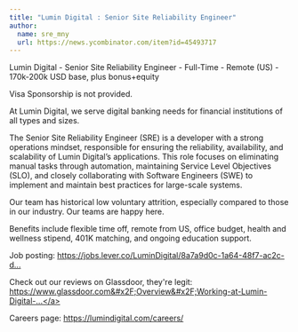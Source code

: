```yaml
---
title: "Lumin Digital : Senior Site Reliability Engineer"
author:
  name: sre_mny
  url: https://news.ycombinator.com/item?id=45493717
---
```

Lumin Digital - Senior Site Reliability Engineer - Full-Time - Remote (US) - 170k-200k USD base, plus bonus+equity

Visa Sponsorship is not provided.

At Lumin Digital, we serve digital banking needs for financial institutions of all types and sizes.

The Senior Site Reliability Engineer (SRE) is a developer with a strong operations mindset, responsible for ensuring the reliability, availability, and scalability of Lumin Digital’s applications. This role focuses on eliminating manual tasks through automation, maintaining Service Level Objectives (SLO), and closely collaborating with Software Engineers (SWE) to implement and maintain best practices for large-scale systems.

Our team has historical low voluntary attrition, especially compared to those in our industry. Our teams are happy here.

Benefits include flexible time off, remote from US, office budget, health and wellness stipend, 401K matching, and ongoing education support.

Job posting:
<a href="https:&#x2F;&#x2F;jobs.lever.co&#x2F;LuminDigital&#x2F;8a7a9d0c-1a64-48f7-ac2c-d871f6e8b56e" rel="nofollow">https:&#x2F;&#x2F;jobs.lever.co&#x2F;LuminDigital&#x2F;8a7a9d0c-1a64-48f7-ac2c-d...</a>

Check out our reviews on Glassdoor, they&#x27;re legit:
<a href="https:&#x2F;&#x2F;www.glassdoor.com&#x2F;Overview&#x2F;Working-at-Lumin-Digital-EI_IE2075758.11,24.htm" rel="nofollow">https:&#x2F;&#x2F;www.glassdoor.com&#x2F;Overview&#x2F;Working-at-Lumin-Digital-...</a>

Careers page:
<a href="https:&#x2F;&#x2F;lumindigital.com&#x2F;careers&#x2F;" rel="nofollow">https:&#x2F;&#x2F;lumindigital.com&#x2F;careers&#x2F;</a>
<JobApplication />
